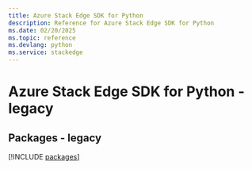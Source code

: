 ```yaml
---
title: Azure Stack Edge SDK for Python
description: Reference for Azure Stack Edge SDK for Python
ms.date: 02/20/2025
ms.topic: reference
ms.devlang: python
ms.service: stackedge
---
```

# Azure Stack Edge SDK for Python - legacy
## Packages - legacy
[!INCLUDE [packages](stack-edge-index.md)]